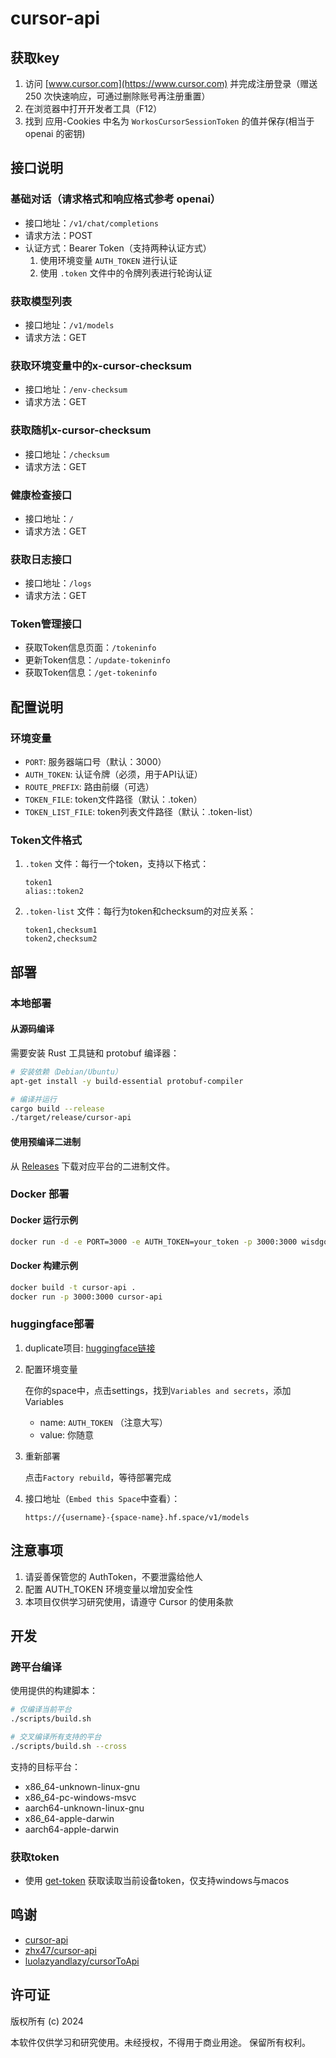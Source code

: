 # cursor-api

## 获取key

1. 访问 [www.cursor.com](https://www.cursor.com) 并完成注册登录（赠送 250 次快速响应，可通过删除账号再注册重置）
2. 在浏览器中打开开发者工具（F12）
3. 找到 应用-Cookies 中名为 `WorkosCursorSessionToken` 的值并保存(相当于 openai 的密钥)

## 接口说明

### 基础对话（请求格式和响应格式参考 openai）

- 接口地址：`/v1/chat/completions`
- 请求方法：POST
- 认证方式：Bearer Token（支持两种认证方式）
  1. 使用环境变量 `AUTH_TOKEN` 进行认证
  2. 使用 `.token` 文件中的令牌列表进行轮询认证

### 获取模型列表

- 接口地址：`/v1/models`
- 请求方法：GET

### 获取环境变量中的x-cursor-checksum

- 接口地址：`/env-checksum`
- 请求方法：GET

### 获取随机x-cursor-checksum

- 接口地址：`/checksum`
- 请求方法：GET

### 健康检查接口

- 接口地址：`/`
- 请求方法：GET

### 获取日志接口

- 接口地址：`/logs`
- 请求方法：GET

### Token管理接口

- 获取Token信息页面：`/tokeninfo`
- 更新Token信息：`/update-tokeninfo`
- 获取Token信息：`/get-tokeninfo`

## 配置说明

### 环境变量

- `PORT`: 服务器端口号（默认：3000）
- `AUTH_TOKEN`: 认证令牌（必须，用于API认证）
- `ROUTE_PREFIX`: 路由前缀（可选）
- `TOKEN_FILE`: token文件路径（默认：.token）
- `TOKEN_LIST_FILE`: token列表文件路径（默认：.token-list）

### Token文件格式

1. `.token` 文件：每行一个token，支持以下格式：
   ```
   token1
   alias::token2
   ```

2. `.token-list` 文件：每行为token和checksum的对应关系：
   ```
   token1,checksum1
   token2,checksum2
   ```

## 部署

### 本地部署

#### 从源码编译

需要安装 Rust 工具链和 protobuf 编译器：

```bash
# 安装依赖（Debian/Ubuntu）
apt-get install -y build-essential protobuf-compiler

# 编译并运行
cargo build --release
./target/release/cursor-api
```

#### 使用预编译二进制

从 [Releases](https://github.com/wisdgod/cursor-api/releases) 下载对应平台的二进制文件。

### Docker 部署

#### Docker 运行示例

```bash
docker run -d -e PORT=3000 -e AUTH_TOKEN=your_token -p 3000:3000 wisdgod/cursor-api:latest
```

#### Docker 构建示例

```bash
docker build -t cursor-api .
docker run -p 3000:3000 cursor-api
```

### huggingface部署

1. duplicate项目:
   [huggingface链接](https://huggingface.co/login?next=%2Fspaces%2Fronghua%2Fcursor%3Fduplicate%3Dtrue)

2. 配置环境变量

   在你的space中，点击settings，找到`Variables and secrets`，添加Variables
   - name: `AUTH_TOKEN` （注意大写）
   - value: 你随意

3. 重新部署
   
   点击`Factory rebuild`，等待部署完成

4. 接口地址（`Embed this Space`中查看）：
   ```
   https://{username}-{space-name}.hf.space/v1/models
   ```

## 注意事项

1. 请妥善保管您的 AuthToken，不要泄露给他人
2. 配置 AUTH_TOKEN 环境变量以增加安全性
3. 本项目仅供学习研究使用，请遵守 Cursor 的使用条款

## 开发

### 跨平台编译

使用提供的构建脚本：

```bash
# 仅编译当前平台
./scripts/build.sh

# 交叉编译所有支持的平台
./scripts/build.sh --cross
```

支持的目标平台：
- x86_64-unknown-linux-gnu
- x86_64-pc-windows-msvc
- aarch64-unknown-linux-gnu
- x86_64-apple-darwin
- aarch64-apple-darwin

### 获取token

- 使用 [get-token](https://github.com/ronghuaxueleng/cursor-api/tree/main/get-token) 获取读取当前设备token，仅支持windows与macos

## 鸣谢

- [cursor-api](https://github.com/wisdgod/cursor-api)
- [zhx47/cursor-api](https://github.com/zhx47/cursor-api)
- [luolazyandlazy/cursorToApi](https://github.com/luolazyandlazy/cursorToApi)

## 许可证

版权所有 (c) 2024

本软件仅供学习和研究使用。未经授权，不得用于商业用途。
保留所有权利。